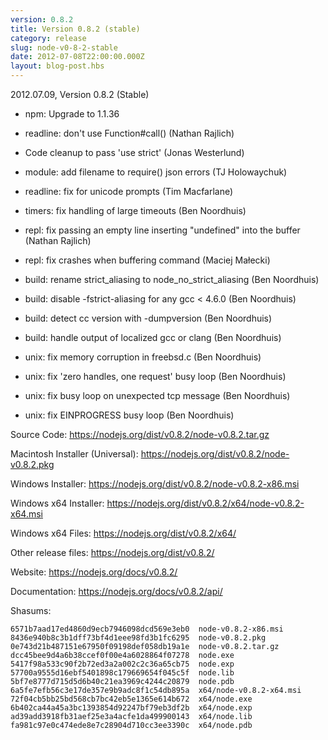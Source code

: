 ```yaml
---
version: 0.8.2
title: Version 0.8.2 (stable)
category: release
slug: node-v0-8-2-stable
date: 2012-07-08T22:00:00.000Z
layout: blog-post.hbs
---
```


2012.07.09, Version 0.8.2 (Stable)

* npm: Upgrade to 1.1.36

* readline: don't use Function#call() (Nathan Rajlich)

* Code cleanup to pass 'use strict' (Jonas Westerlund)

* module: add filename to require() json errors (TJ Holowaychuk)

* readline: fix for unicode prompts (Tim Macfarlane)

* timers: fix handling of large timeouts (Ben Noordhuis)

* repl: fix passing an empty line inserting "undefined" into the buffer (Nathan Rajlich)

* repl: fix crashes when buffering command (Maciej Małecki)

* build: rename strict_aliasing to node_no_strict_aliasing (Ben Noordhuis)

* build: disable -fstrict-aliasing for any gcc < 4.6.0 (Ben Noordhuis)

* build: detect cc version with -dumpversion (Ben Noordhuis)

* build: handle output of localized gcc or clang (Ben Noordhuis)

* unix: fix memory corruption in freebsd.c (Ben Noordhuis)

* unix: fix 'zero handles, one request' busy loop (Ben Noordhuis)

* unix: fix busy loop on unexpected tcp message (Ben Noordhuis)

* unix: fix EINPROGRESS busy loop (Ben Noordhuis)


Source Code: https://nodejs.org/dist/v0.8.2/node-v0.8.2.tar.gz

Macintosh Installer (Universal): https://nodejs.org/dist/v0.8.2/node-v0.8.2.pkg

Windows Installer: https://nodejs.org/dist/v0.8.2/node-v0.8.2-x86.msi

Windows x64 Installer: https://nodejs.org/dist/v0.8.2/x64/node-v0.8.2-x64.msi

Windows x64 Files: https://nodejs.org/dist/v0.8.2/x64/

Other release files: https://nodejs.org/dist/v0.8.2/

Website: https://nodejs.org/docs/v0.8.2/

Documentation: https://nodejs.org/docs/v0.8.2/api/

Shasums:

```
6571b7aad17ed4860d9ecb7946098dcd569e3eb0  node-v0.8.2-x86.msi
8436e940b8c3b1dff73bf4d1eee98fd3b1fc6295  node-v0.8.2.pkg
0e743d21b487151e67950f09198def058db19a1e  node-v0.8.2.tar.gz
dcc45bee9d4a6b38ccef0f00e4a6028864f07278  node.exe
5417f98a533c90f2b72ed3a2a002c2c36a65cb75  node.exp
57700a9555d16ebf5401898c179669654f045c5f  node.lib
5bf7e8777d715d5d6b40c21ea3969c4244c20879  node.pdb
6a5fe7efb56c3e17de357e9b9adc8f1c54db895a  x64/node-v0.8.2-x64.msi
72f04cb5bb25bd568cb7bc42eb5e1365e614b672  x64/node.exe
6b402ca44a45a3bc1393854d92247bf79eb3df2b  x64/node.exp
ad39add3918fb31aef25e3a4acfe1da499900143  x64/node.lib
fa981c97e0c474ede8e7c28904d710cc3ee3390c  x64/node.pdb
```

